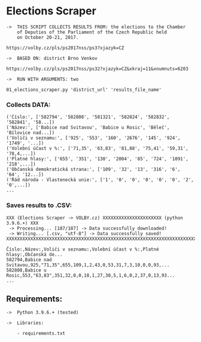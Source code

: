 # Elections Scraper

    ->  THIS SCRIPT COLLECTS RESULTS FROM: the elections to the Chamber 
        of Deputies of the Parliament of the Czech Republic held 
        on October 20-21, 2017.

`https://volby.cz/pls/ps2017nss/ps3?xjazyk=CZ`

    ->  BASED ON: district Brno Venkov

`https://volby.cz/pls/ps2017nss/ps32?xjazyk=CZ&xkraj=11&xnumnuts=6203`
    
    ->  RUN WITH ARGUMENTS: two

`01_elections_scraper.py 'district_url' 'results_file_name'`


### Collects DATA:

    ('Číslo:', ['582794', '582808', '581321', '582824', '582832', '582841', '58...]) 
    ('Název:', ['Babice nad Svitavou', 'Babice u Rosic', 'Běleč', 'Bílovice nad...]) 
    ('Voliči v seznamu:', ['925', '553', '160', '2676', '145', '924', '1749', '...]) 
    ('Volební účast v %:', ['71,35', '63,83', '81,88', '75,41', '59,31', '78,4,...]) 
    ('Platné hlasy:', ['655', '351', '130', '2004', '85', '724', '1091', '218',...]) 
    ('Občanská demokratická strana:', ['109', '32', '13', '316', '6', '64', '12...]) 
    ('Řád národa - Vlastenecká unie:', ['1', '0', '0', '0', '0', '0', '2', '0',...])
    ...


### Saves results to .CSV:

    XXX (Elections Scraper -> VOLBY.cz) XXXXXXXXXXXXXXXXXXXXXX (python 3.9.6.+) XXX
     -> Processing... [187/187] -> Data successfully downloaded!
     -> Writing... [.csv, "utf-8"] -> Data successfully saved!
    XXXXXXXXXXXXXXXXXXXXXXXXXXXXXXXXXXXXXXXXXXXXXXXXXXXXXXXXXXXXXXXXXXXXXXXXXXXXXXX

    Číslo:,Název:,Voliči v seznamu:,Volební účast v %:,Platné hlasy:,Občanská de...
    582794,Babice nad Svitavou,925,"71,35",655,109,1,2,43,0,53,31,7,3,10,0,0,93,...
    582808,Babice u Rosic,553,"63,83",351,32,0,0,18,1,27,30,5,1,6,0,2,37,0,13,93...
    ...


## Requirements:
    
    ->  Python 3.9.6.+ (tested)

    ->  Libraries:

        - requirements.txt